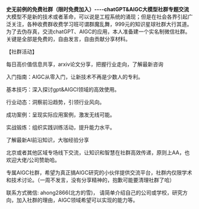 **史无前例的免费社群（限时免费加入）----chatGPT&AIGC大模型社群专题交流**  
大模型不是新的技术或者革命，可以说是工程系统的涌现；但是在社会各界引起广泛关注，各种收费群收费学习班可谓群魔乱舞，999元的知识星球社群大行其道。为了去伪存真，交流chatGPT、AIGC的应用，本人准备建一个实名制微信社群。关键是全部是免费的，自由发言，自由贡献分享材料。  
  
【社群活动】  

每日高价值信息共享，arxiv论文分享，把握行业走向，了解最新咨询  

入门指南：AIGC从零入门，让新技术不再是少数人的专利。  

基本技巧：深入探讨gpt&AIGCl领域的高效使用。  

行业动态：洞察前沿趋势，引领行业风向。  

成功案例：呈现实际应用案例，激发无线可能。  

实战锻炼：组织实践训练活动，提升能力水平。  

了解最新AI前沿知识，大咖经验分享  

北京或者其他区域专场线下交流，让知识和智慧在社群高效传递，原则上AA，也欢迎大佬/公司赞助哈。  

专属AIGC社群，希望为真正搞AIGC研究的小伙伴提供交流平台，社群内仅限学术和技术讨论。（一周不发言，没有分享精神的，抱歉可能要清理社群了哈）  

联系方式微信: ahong2866(北方的雪)， 请简单介绍自己的公司或学校，研究方向，加入社群的理由，AIGC领域希望可以实现的能力等。  
